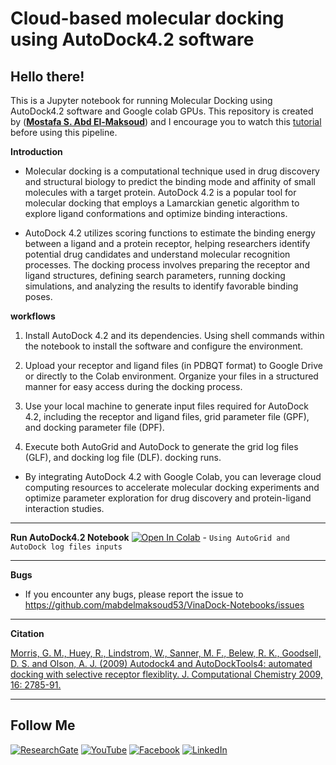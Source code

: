 # **Cloud-based molecular docking using AutoDock4.2 software** 


## Hello there!

This is a Jupyter notebook for running Molecular Docking using AutoDock4.2 software and Google colab GPUs. This repository is created by ([**Mostafa S. Abd El-Maksoud**](https://github.com/mabdelmaksoud53)) and I encourage you to watch this [tutorial](https://youtu.be/xMXHnaEO-qk) before using this pipeline.

**Introduction**

- Molecular docking is a computational technique used in drug discovery and structural biology to predict the binding mode and affinity of small molecules with a target protein. AutoDock 4.2 is a popular tool for molecular docking that employs a Lamarckian genetic algorithm to explore ligand conformations and optimize binding interactions.

- AutoDock 4.2 utilizes scoring functions to estimate the binding energy between a ligand and a protein receptor, helping researchers identify potential drug candidates and understand molecular recognition processes. The docking process involves preparing the receptor and ligand structures, defining search parameters, running docking simulations, and analyzing the results to identify favorable binding poses. 

**workflows**

1.  Install AutoDock 4.2 and its dependencies. Using shell commands within the notebook to install the software and configure the environment.

2. Upload your receptor and ligand files (in PDBQT format) to Google Drive or directly to the Colab environment. Organize your files in a structured manner for easy access during the docking process.

3. Use your local machine to generate input files required for AutoDock 4.2, including the receptor and ligand files, grid parameter file (GPF), and docking parameter file (DPF).

4. Execute both AutoGrid and AutoDock to generate the grid log files (GLF), and docking log file (DLF). docking runs.

- By integrating AutoDock 4.2 with Google Colab, you can leverage cloud computing resources to accelerate molecular docking experiments and optimize parameter exploration for drug discovery and protein-ligand interaction studies.

---

**Run AutoDock4.2 Notebook** [![Open In Colab](https://colab.research.google.com/assets/colab-badge.svg)](https://colab.research.google.com/github/mabdelmaksoud53/VinaDock-Notebooks/blob/main/AD4_Notebook.ipynb) - `Using AutoGrid and AutoDock log files inputs`

---
**Bugs**
- If you encounter any bugs, please report the issue to https://github.com/mabdelmaksoud53/VinaDock-Notebooks/issues

---
**Citation**

[Morris, G. M., Huey, R., Lindstrom, W., Sanner, M. F., Belew, R. K., Goodsell, D. S. and Olson, A. J. (2009) Autodock4 and AutoDockTools4: automated docking with selective receptor flexiblity. J. Computational Chemistry 2009, 16: 2785-91.](https://doi.org/10.1002%2Fjcc.21256)

---
## Follow Me

[![ResearchGate](https://img.shields.io/badge/Follow%20me%20on-ResearchGate-00A98F?style=for-the-badge&logo=ResearchGate&logoColor=white)](https://www.researchgate.net/profile/Mostafa-Abd-El-Maksoud)
[![YouTube](https://img.shields.io/badge/Subscribe-YouTube-FF0000?style=for-the-badge&logo=YouTube&logoColor=white)](https://www.youtube.com/@mabdelmaksoud)
[![Facebook](https://img.shields.io/badge/Follow%20me%20on-Facebook-1877F2?style=for-the-badge&logo=Facebook&logoColor=white)](https://www.facebook.com/ph.mostsfa)
[![LinkedIn](https://img.shields.io/badge/Connect%20with%20me%20on-LinkedIn-0077B5?style=for-the-badge&logo=LinkedIn&logoColor=white)](https://www.linkedin.com/in/mostafa-sayed-abd-elmaksoud)
